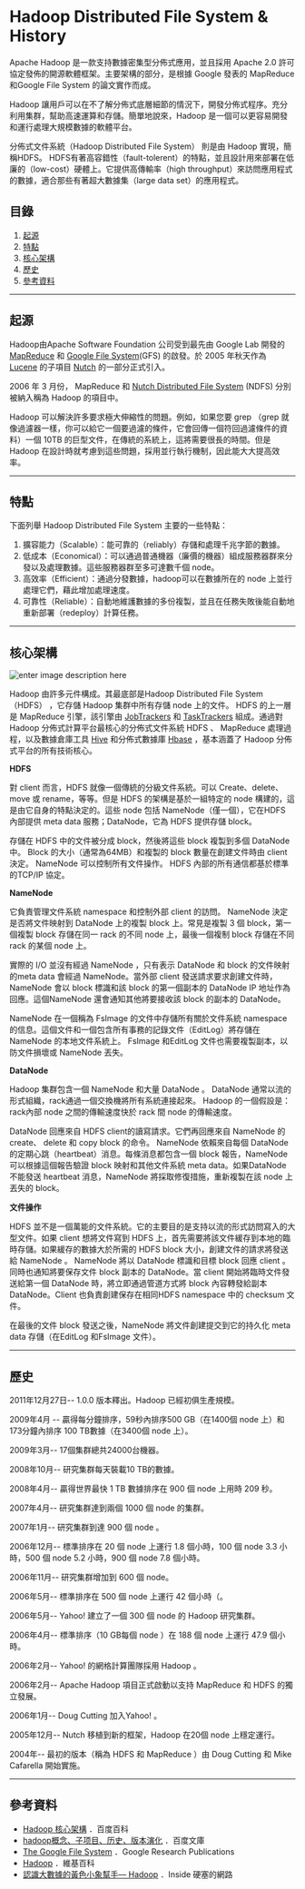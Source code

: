 **Hadoop Distributed File System & History**
=======
Apache Hadoop 是一款支持數據密集型分佈式應用，並且採用 Apache 2.0 許可協定發佈的開源軟體框架。主要架構的部分，是根據 Google 發表的 MapReduce 和Google File System 的論文實作而成。

Hadoop 讓用戶可以在不了解分佈式底層細節的情況下，開發分佈式程序。充分利用集群，幫助高速運算和存儲。簡單地說來，Hadoop 是一個可以更容易開發和運行處理大規模數據的軟體平台。

分佈式文件系統（Hadoop Distributed File System） 則是由 Hadoop 實現，簡稱HDFS。 HDFS有著高容錯性（fault-tolerent）的特點，並且設計用來部署在低廉的（low-cost）硬體上。它提供高傳輸率（high throughput）來訪問應用程式的數據，適合那些有著超大數據集（large data set）的應用程式。

目錄
--
 1. [起源](#起源)
 2. [特點](#特點)
 3. [核心架構](#核心架構)
 4. [歷史](#歷史)
 5. [參考資料](#參考資料)

----------

起源
--
Hadoop由Apache Software Foundation 公司受到最先由 Google Lab 開發的  [MapReduce](https://en.wikipedia.org/wiki/MapReduce) 和 [Google File System](research.google.com/archive/gfs.html)(GFS) 的啟發。於 2005 年秋天作為 [Lucene](https://lucene.apache.org/core/) 的子項目 [Nutch](nutch.apache.org/) 的一部分正式引入。

2006 年 3 月份， MapReduce 和 [Nutch Distributed File System](wiki.apache.org/nutch/NutchDistributedFileSystem) (NDFS) 分別被納入稱為 Hadoop 的項目中。

Hadoop 可以解決許多要求極大伸縮性的問題。例如，如果您要 grep （grep 就像過濾器一樣，你可以給它一個要過濾的條件，它會回傳一個符回過濾條件的資料）一個 10TB 的巨型文件，在傳統的系統上，這將需要很長的時間。但是 Hadoop 在設計時就考慮到這些問題，採用並行執行機制，因此能大大提高效率。

----------


特點
----

下面列舉 Hadoop Distributed File System 主要的一些特點： 

 1. 擴容能力（Scalable）：能可靠的（reliably）存儲和處理千兆字節的數據。
 2. 低成本（Economical）：可以通過普通機器（廉價的機器）組成服務器群來分發以及處理數據。這些服務器群至多可達數千個 node。
 3. 高效率（Efficient）：通過分發數據，hadoop可以在數據所在的 node 上並行處理它們，藉此增加處理速度。
 4. 可靠性（Reliable）：自動地維護數據的多份複製，並且在任務失敗後能自動地重新部署（redeploy）計算任務。

----------
核心架構
----
![enter image description here](https://hadoop.apache.org/docs/r1.2.1/images/hdfsarchitecture.gif)

Hadoop 由許多元件構成。其最底部是Hadoop Distributed File System（HDFS） ，它存儲 Hadoop 集群中所有存儲 node 上的文件。 HDFS 的上一層是 MapReduce 引擎，該引擎由 [JobTrackers](http://wiki.apache.org/hadoop/JobTracker) 和 [TaskTrackers](http://wiki.apache.org/hadoop/TaskTracker) 組成。通過對 Hadoop 分佈式計算平台最核心的分佈式文件系統 HDFS 、 MapReduce 處理過程，以及數據倉庫工具  [Hive](https://hive.apache.org/) 和分佈式數據庫 [Hbase](hbase.apache.org/) ，基本涵蓋了 Hadoop 分佈式平台的所有技術核心。 

**HDFS**

對 client 而言，HDFS 就像一個傳統的分級文件系統。可以 Create、delete、move 或 rename，等等。但是 HDFS 的架構是基於一組特定的 node 構建的，這是由它自身的特點決定的。這些 node 包括 NameNode（僅一個），它在HDFS 內部提供 meta data 服務；DataNode，它為 HDFS 提供存儲 block。

存儲在 HDFS 中的文件被分成 block，然後將這些 block 複製到多個 DataNode 中。 Block 的大小（通常為64MB）和複製的 block 數量在創建文件時由 client 決定。 NameNode 可以控制所有文件操作。 HDFS 內部的所有通信都基於標準的TCP/IP 協定。

**NameNode**

它負責管理文件系統 namespace 和控制外部 client 的訪問。 NameNode 決定是否將文件映射到 DataNode 上的複製 block 上。常見是複製 3 個 block，第一個複製 block 存儲在同一 rack 的不同 node 上，最後一個複制 block 存儲在不同 rack 的某個 node 上。

實際的 I/O 並沒有經過 NameNode ，只有表示 DataNode 和 block 的文件映射的meta data 會經過 NameNode。當外部 client 發送請求要求創建文件時，NameNode 會以 block 標識和該 block 的第一個副本的 DataNode IP 地址作為回應。這個NameNode 還會通知其他將要接收該 block 的副本的 DataNode。

NameNode 在一個稱為 FsImage 的文件中存儲所有關於文件系統 namespace 的信息。這個文件和一個包含所有事務的記錄文件（EditLog）將存儲在 NameNode 的本地文件系統上。 FsImage 和EditLog 文件也需要複製副本，以防文件損壞或 NameNode 丟失。


**DataNode**

Hadoop 集群包含一個 NameNode 和大量 DataNode 。 DataNode 通常以流的形式組織，rack通過一個交換機將所有系統連接起來。 Hadoop 的一個假設是：rack內部 node 之間的傳輸速度快於 rack 間 node 的傳輸速度。

DataNode 回應來自 HDFS client的讀寫請求。它們再回應來自 NameNode 的 create、 delete 和 copy block 的命令。 NameNode 依賴來自每個 DataNode 的定期心跳（heartbeat）消息。每條消息都包含一個 block 報告，NameNode 可以根據這個報告驗證 block 映射和其他文件系統 meta data。如果DataNode 不能發送 heartbeat 消息，NameNode 將採取修復措施，重新複製在該 node 上丟失的 block。

**文件操作**

HDFS 並不是一個萬能的文件系統。它的主要目的是支持以流的形式訪問寫入的大型文件。如果 client 想將文件寫到 HDFS 上，首先需要將該文件緩存到本地的臨時存儲。如果緩存的數據大於所需的 HDFS block 大小，創建文件的請求將發送給  NameNode 。 NameNode 將以 DataNode 標識和目標 block 回應 client 。
同時也通知將要保存文件 block 副本的 DataNode。當 client 開始將臨時文件發送給第一個 DataNode 時，將立即通過管道方式將 block 內容轉發給副本DataNode。Client 也負責創建保存在相同HDFS namespace 中的 checksum 文件。

在最後的文件 block 發送之後，NameNode 將文件創建提交到它的持久化 meta data 存儲（在EditLog 和FsImage 文件）。

----------

歷史
--
2011年12月27日-- 1.0.0 版本釋出。Hadoop 已經初俱生產規模。

2009年4月 -- 贏得每分鐘排序，59秒內排序500 GB（在1400個 node 上）和173分鐘內排序 100 TB數據（在3400個 node 上）。

2009年3月-- 17個集群總共24000台機器。

2008年10月-- 研究集群每天裝載10 TB的數據。

2008年4月-- 贏得世界最快 1 TB 數據排序在 900 個 node 上用時 209 秒。

2007年4月-- 研究集群達到兩個 1000 個 node 的集群。

2007年1月-- 研究集群到達 900 個 node 。

2006年12月-- 標準排序在 20 個 node 上運行 1.8 個小時，100 個 node 3.3 小時，500 個 node 5.2 小時，900 個 node 7.8 個小時。

2006年11月-- 研究集群增加到 600 個 node。

2006年5月-- 標準排序在 500 個 node 上運行 42 個小時（。

2006年5月-- Yahoo! 建立了一個 300 個 node 的 Hadoop 研究集群。

2006年4月-- 標準排序（10 GB每個 node ）在 188 個 node 上運行 47.9 個小時。

2006年2月-- Yahoo! 的網格計算團隊採用 Hadoop 。

2006年2月-- Apache Hadoop 項目正式啟動以支持 MapReduce 和 HDFS 的獨立發展。

2006年1月-- Doug Cutting 加入Yahoo! 。

2005年12月-- Nutch 移植到新的框架，Hadoop 在20個 node 上穩定運行。

2004年-- 最初的版本（稱為 HDFS 和 MapReduce ）由 Doug Cutting 和 Mike Cafarella 開始實施。

----------

參考資料
--
 - [Hadoop 核心架構](http://baike.baidu.com/item/Hadoop) ．百度百科
 - [hadoop概念、子项目、历史、版本演化](http://wenku.baidu.com/view/3dc53793fd0a79563c1e722a) ．百度文庫
 - [The Google File System](http://research.google.com/archive/gfs.html) ．Google Research Publications
 - [Hadoop](ttps://zh.wikipedia.org/zh-tw/Apache_Hadoop)  ．維基百科
 - [認識大數據的黃色小象幫手–– Hadoop](www.inside.com.tw/2015/03/12/big-data-4-hadoop)  ．Inside 硬塞的網路

